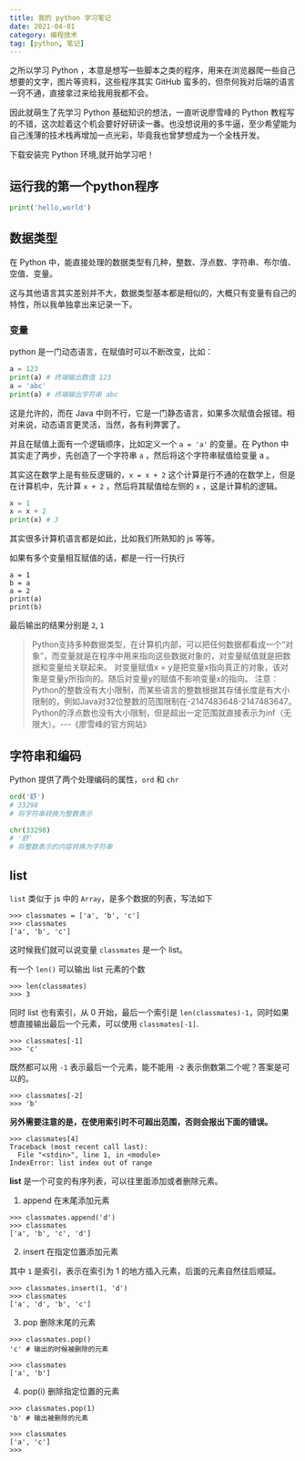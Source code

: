 ```yaml
---
title: 我的 python 学习笔记
date: 2021-04-01
category: 编程技术
tag: [python, 笔记]
---
```


之所以学习 Python ，本意是想写一些脚本之类的程序，用来在浏览器爬一些自己想要的文字，图片等资料，这些程序其实 GitHub 蛮多的，但奈何我对后端的语言一窍不通，直接拿过来给我用我都不会。

因此就萌生了先学习 Python 基础知识的想法，一直听说廖雪峰的 Python 教程写的不错，这次趁着这个机会要好好研读一番。也没想说用的多牛逼，至少希望能为自己浅薄的技术栈再增加一点光彩，毕竟我也曾梦想成为一个全栈开发。

下载安装完 Python 环境,就开始学习吧！

## 运行我的第一个python程序

```py
print('hello,world')
```

## 数据类型

在 Python 中，能直接处理的数据类型有几种，整数、浮点数、字符串、布尔值、空值、变量。

这与其他语言其实差别并不大，数据类型基本都是相似的，大概只有变量有自己的特性，所以我单独拿出来记录一下。

### 变量

python 是一门动态语言，在赋值时可以不断改变，比如：

```py
a = 123
print(a) # 终端输出数值 123
a = 'abc'
print(a) # 终端输出字符串 abc
```
这是允许的，而在 Java 中则不行，它是一门静态语言，如果多次赋值会报错。相对来说，动态语言更灵活，当然，各有利弊罢了。

并且在赋值上面有一个逻辑顺序，比如定义一个 `a = 'a'` 的变量。在 Python 中其实走了两步，先创造了一个字符串 `a` ，然后将这个字符串赋值给变量 a 。

其实这在数学上是有些反逻辑的，`x = x + 2` 这个计算是行不通的在数学上，但是在计算机中，先计算 `x + 2` ，然后将其赋值给左侧的 `x` ，这是计算机的逻辑。

```py
x = 1
x = x + 2
print(x) # 3
```

其实很多计算机语言都是如此，比如我们所熟知的 js 等等。

如果有多个变量相互赋值的话，都是一行一行执行

```
a = 1
b = a
a = 2
print(a)
print(b)
```

最后输出的结果分别是 `2`, `1` 

>Python支持多种数据类型，在计算机内部，可以把任何数据都看成一个“对象”，而变量就是在程序中用来指向这些数据对象的，对变量赋值就是把数据和变量给关联起来。
对变量赋值x = y是把变量x指向真正的对象，该对象是变量y所指向的。随后对变量y的赋值不影响变量x的指向。
注意：Python的整数没有大小限制，而某些语言的整数根据其存储长度是有大小限制的，例如Java对32位整数的范围限制在-2147483648-2147483647。
Python的浮点数也没有大小限制，但是超出一定范围就直接表示为inf（无限大）。---《廖雪峰的官方网站》

## 字符串和编码

Python 提供了两个处理编码的属性，`ord` 和 `chr` 

```py
ord('舒')
# 33298
# 将字符串转换为整数表示

chr(33298)
# '舒'
# 将整数表示的内容转换为字符串
```

## list

`list` 类似于 js 中的 `Array`，是多个数据的列表，写法如下

```
>>> classmates = ['a', 'b', 'c']
>>> classmates
['a', 'b', 'c']
```

这时候我们就可以说变量 `classmates` 是一个 list。

有一个 `len()` 可以输出 list 元素的个数

```
>>> len(classmates)
>>> 3
```

同时 list 也有索引，从 0 开始，最后一个索引是 `len(classmates)-1`，同时如果想直接输出最后一个元素，可以使用 `classmates[-1]`.

```
>>> classmates[-1]
>>> 'c'
```

既然都可以用 `-1` 表示最后一个元素，能不能用 `-2` 表示倒数第二个呢？答案是可以的。

```
>>> classmates[-2]
>>> 'b'
```

**另外需要注意的是，在使用索引时不可超出范围，否则会报出下面的错误。**

```
>>> classmates[4]
Traceback (most recent call last):
  File "<stdin>", line 1, in <module>
IndexError: list index out of range
```

**list** 是一个可变的有序列表，可以往里面添加或者删除元素。

1. append 在末尾添加元素

```
>>> classmates.append('d')
>>> classmates
['a', 'b', 'c', 'd']
```

2. insert 在指定位置添加元素

其中 `1` 是索引，表示在索引为 1 的地方插入元素，后面的元素自然往后顺延。

```
>>> classmates.insert(1, 'd')
>>> classmates
['a', 'd', 'b', 'c']
```

3. pop 删除末尾的元素

```
>>> classmates.pop()
'c' # 输出的时候被删除的元素

>>> classmates
['a', 'b']
```

4. pop(i) 删除指定位置的元素

```
>>> classmates.pop(1)
'b' # 输出被删除的元素

>>> classmates
['a', 'c']
>>> 
```

